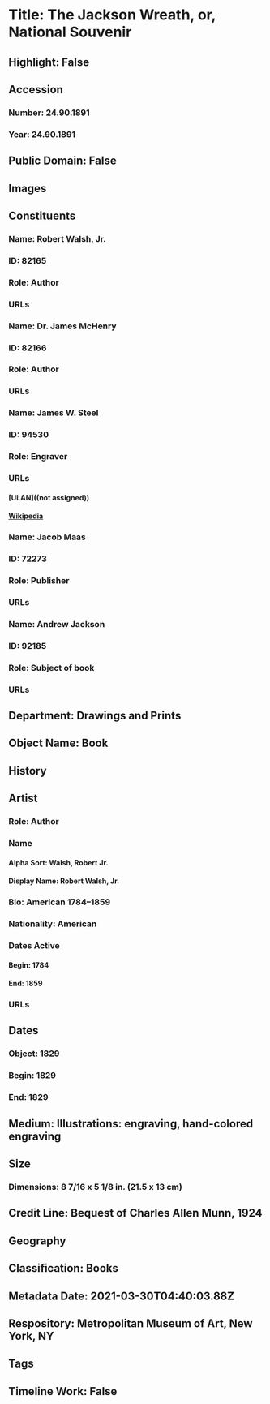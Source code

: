 # Title: The Jackson Wreath, or, National Souvenir
## Highlight: False
## Accession
### Number: 24.90.1891
### Year: 24.90.1891
## Public Domain: False
## Images
## Constituents
### Name: Robert Walsh, Jr.
### ID: 82165
### Role: Author
### URLs
### Name: Dr. James McHenry
### ID: 82166
### Role: Author
### URLs
### Name: James W. Steel
### ID: 94530
### Role: Engraver
### URLs
#### [ULAN]((not assigned))
#### [Wikipedia](https://www.wikidata.org/wiki/Q47543673)
### Name: Jacob Maas
### ID: 72273
### Role: Publisher
### URLs
### Name: Andrew Jackson
### ID: 92185
### Role: Subject of book
### URLs
## Department: Drawings and Prints
## Object Name: Book
## History
## Artist
### Role: Author
### Name
#### Alpha Sort: Walsh, Robert Jr.
#### Display Name: Robert Walsh, Jr.
### Bio: American 1784–1859
### Nationality: American
### Dates Active
#### Begin: 1784
#### End: 1859
### URLs
## Dates
### Object: 1829
### Begin: 1829
### End: 1829
## Medium: Illustrations: engraving, hand-colored engraving
## Size
### Dimensions: 8 7/16 x 5 1/8 in. (21.5 x 13 cm)
## Credit Line: Bequest of Charles Allen Munn, 1924
## Geography
## Classification: Books
## Metadata Date: 2021-03-30T04:40:03.88Z
## Respository: Metropolitan Museum of Art, New York, NY
## Tags
## Timeline Work: False